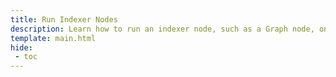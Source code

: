 ```yaml
---
title: Run Indexer Nodes
description: Learn how to run an indexer node, such as a Graph node, on Moonbeam to provide indexing and querying services of on-chain data.
template: main.html
hide: 
 - toc
---
```


<h1 class='subsection-title'></h1>
<div class='subsection-wrapper'></div>